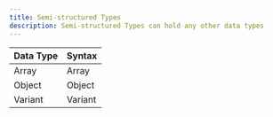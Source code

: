 ```yaml
---
title: Semi-structured Types
description: Semi-structured Types can hold any other data types
---
```


| Data Type | Syntax   |
| ----------| -------- |
| Array     | Array
| Object    | Object
| Variant   | Variant
